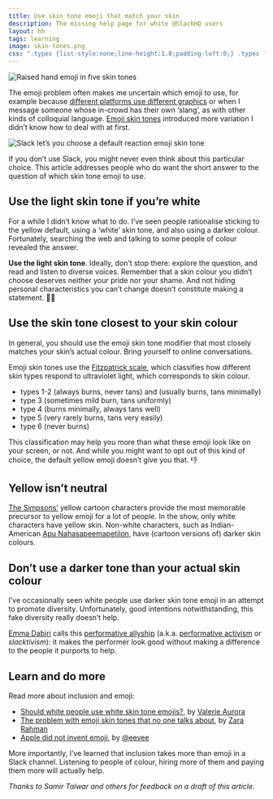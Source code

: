 ```yaml
---
title: Use skin tone emoji that match your skin
description: The missing help page for white @SlackHQ users
layout: hh
tags: learning
image: skin-tones.png
css: ".types {list-style:none;line-height:1.8;padding-left:0;} .types li::before{margin-right:0.3em} .t1::before{content:'👍🏻'} .t3::before{content:'👍🏼'} .t4::before{content:'👍🏽'} .t5::before{content:'👍🏾'} .t6::before{content:'👍🏿'}"
---
```


![Raised hand emoji in five skin tones](skin-tones.png)

The emoji problem often makes me uncertain which emoji to use, for example because
[different platforms use different graphics](https://www.sciencefriday.com/segments/that-emoji-youre-sending-is-open-to-interpretation/)
or when I message someone whose in-crowd has their own ‘slang’, as with other kinds of colloquial language.
[Emoji skin tones](https://en.wikipedia.org/wiki/Emoji#Skin_color) introduced more variation I didn’t know how to deal with at first.

![Slack let’s you choose a default reaction emoji skin tone](slack-default-skin-tone.png)

If you don’t use Slack, you might never even think about this particular choice.
This article addresses people who do want the short answer to the question of which skin tone emoji to use.

## Use the light skin tone if you’re white

For a while I didn’t know what to do.
I’ve seen people rationalise sticking to the yellow default, using a ‘white’ skin tone, and also using a darker colour.
Fortunately, searching the web and talking to some people of colour revealed the answer. 

**Use the light skin tone**.
Ideally, don’t stop there: explore the question, and read and listen to diverse voices.
Remember that a skin colour you didn’t choose deserves neither your pride nor your shame.
And not hiding personal characteristics you can’t change doesn’t constitute making a statement. 👍🏻

## Use the skin tone closest to your skin colour

In general, you should use the emoji skin tone modifier that most closely matches your skin’s actual colour.
Bring yourself to online conversations.

Emoji skin tones use the [Fitzpatrick scale](https://en.wikipedia.org/wiki/Fitzpatrick_scale),
which classifies how different skin types respond to ultraviolet light, which corresponds to skin colour.

<ul class="types">
<li class="t1">types 1-2 (always burns, never tans) and (usually burns, tans minimally)</li>
<li class="t3">type 3 (sometimes mild burn, tans uniformly)</li>
<li class="t4">type 4 (burns minimally, always tans well)</li>
<li class="t5">type 5 (very rarely burns, tans very easily)</li>
<li class="t6">type 6 (never burns)</li>
</ul>

This classification may help you more than what these emoji look like on your screen, or not.
And while you might want to opt out of this kind of choice, the default yellow emoji doesn’t give you that. 👎

## Yellow isn’t neutral

[The Simpsons’](https://en.wikipedia.org/wiki/The_Simpsons) yellow cartoon characters provide the most memorable precursor to yellow emoji for a lot of people.
In the show, only white characters have yellow skin.
Non-white characters, such as Indian-American
[Apu Nahasapeemapetilon](https://en.wikipedia.org/wiki/Apu_Nahasapeemapetilon),
have (cartoon versions of) darker skin colours.

## Don’t use a darker tone than your actual skin colour

I’ve occasionally seen white people use darker skin tone emoji in an attempt to promote diversity.
Unfortunately, good intentions notwithstanding, this fake diversity really doesn’t help.

[Emma Dabiri](https://en.wikipedia.org/wiki/Emma_Dabiri) calls this
[performative allyship](https://forge.medium.com/performative-allyship-is-deadly-c900645d9f1f)
(a.k.a. [performative activism](https://en.wikipedia.org/wiki/Performative_activism) or _slacktivism_):
it makes the performer look good without making a difference to the people it purports to help.

## Learn and do more

Read more about inclusion and emoji:

* [Should white people use white skin tone emojis?](https://dearally.com/2019/06/25/10-should-white-people-use-white-skin-tone-emojis/), by [Valerie Aurora](http://valerieaurora.org)
* [The problem with emoji skin tones that no one talks about](https://www.dailydot.com/irl/skin-tone-emoji/), by [Zara Rahman](https://twitter.com/zararah)
* [Apple did not invent emoji](https://eev.ee/blog/2016/04/12/apple-did-not-invent-emoji/), by [@eevee](https://twitter.com/eevee)

More importantly, I’ve learned that inclusion takes more than emoji in a Slack channel.
Listening to people of colour, hiring more of them and paying them more will actually help.

_Thanks to Samir Talwar and others for feedback on a draft of this article._
